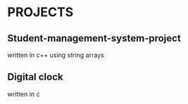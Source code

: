 # PROJECTS
## Student-management-system-project
written in c++ using string arrays

## Digital clock
written in c 
